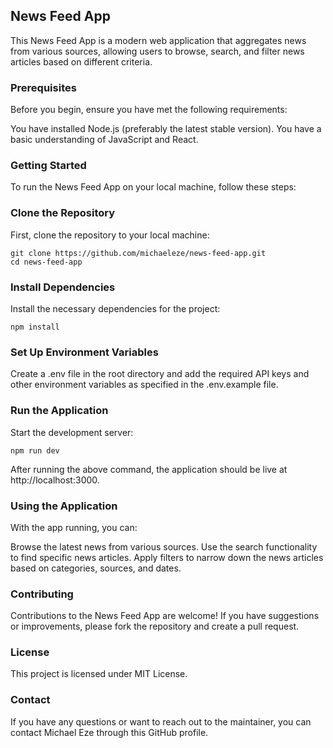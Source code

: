 ## News Feed App
This News Feed App is a modern web application that aggregates news from various sources, allowing users to browse, search, and filter news articles based on different criteria.

### Prerequisites
Before you begin, ensure you have met the following requirements:

You have installed Node.js (preferably the latest stable version).
You have a basic understanding of JavaScript and React.

### Getting Started
To run the News Feed App on your local machine, follow these steps:

### Clone the Repository
First, clone the repository to your local machine:

```
git clone https://github.com/michaeleze/news-feed-app.git
cd news-feed-app
```

### Install Dependencies
Install the necessary dependencies for the project:

```
npm install
```

### Set Up Environment Variables

Create a .env file in the root directory and add the required API keys and other environment variables as specified in the .env.example file.

### Run the Application

Start the development server:
```
npm run dev
```
After running the above command, the application should be live at http://localhost:3000.

### Using the Application
With the app running, you can:

Browse the latest news from various sources.
Use the search functionality to find specific news articles.
Apply filters to narrow down the news articles based on categories, sources, and dates.

### Contributing

Contributions to the News Feed App are welcome! If you have suggestions or improvements, please fork the repository and create a pull request.

### License
This project is licensed under MIT License.

### Contact
If you have any questions or want to reach out to the maintainer, you can contact Michael Eze through this GitHub profile.
